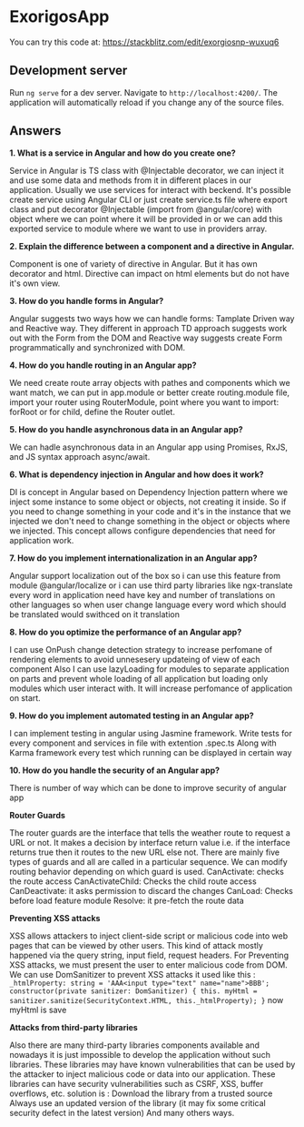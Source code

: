 # ExorigosApp

You can try this code at: https://stackblitz.com/edit/exorgiosnp-wuxuq6

## Development server

Run `ng serve` for a dev server. Navigate to `http://localhost:4200/`. The application will automatically reload if you change any of the source files.

## Answers

**1. What is a service in Angular and how do you create one?**

   Service in Angular is TS class with @Injectable decorator, we can inject it and use some data and methods from it in different places in our application. Usually we use services for interact with beckend. It's possible create service using Angular CLI or just create service.ts file where export class and put decorator @Injectable (import from @angular/core) with object where we can point where it will be provided in or we can add this exported service to module where we want to use in providers array.
   
**2. Explain the difference between a component and a directive in Angular.**

   Component is one of variety of directive in Angular. But it has own decorator and html. Directive can impact on html elements but do not have it's own view.

**3. How do you handle forms in Angular?**

   Angular suggests two ways how we can handle forms: Tamplate Driven way and Reactive way. They different in approach TD approach suggests work out with the Form from the DOM and Reactive way suggests create Form programmatically and synchronized with DOM.

**4. How do you handle routing in an Angular app?**

   We need create route array objects with pathes and components which we want match, we can put in app.module or better create routing.module file, import your router using RouterModule, point where you want to import: forRoot or for child, define the Router outlet.
   
**5. How do you handle asynchronous data in an Angular app?**

   We can hadle asynchronous data in an Angular app using Promises, RxJS, and JS syntax approach async/await.

**6. What is dependency injection in Angular and how does it work?**

   DI is concept in Angular based on Dependency Injection pattern where we inject some instance to some object or objects, not creating it inside. So if you need to change something in your code and it's in the instance that we injected we don't need to change something in the object or objects where we injected. This concept allows configure dependencies that need for application work.
   
**7. How do you implement internationalization in an Angular app?**

   Angular support localization out of the box so i can use this feature from module @angular/localize
   or i can use third party libraries like ngx-translate
   every word in application need have key and number of translations on other languages so when user change language every word which should be translated would swithced on it translation
   
**8. How do you optimize the performance of an Angular app?**

   I can use OnPush change detection strategy to increase perfomane of rendering elements to avoid unnesesery updateing of view of each component
   Also I can use lazyLoading for modules to separate application on parts and prevent whole loading of all application but loading only modules which user interact with. It will increase perfomance of application on start.
   
**9. How do you implement automated testing in an Angular app?**

   I can implement testing in angular using Jasmine framework. Write tests for every component and services in file with extention .spec.ts
   Along with Karma framework every test which running can be displayed in certain way
   
**10. How do you handle the security of an Angular app?**

   There is number of way which can be done to improve security of angular app
    
**Router Guards**

The router guards are the interface that tells the weather route to request a URL or not. It makes a decision by interface return value i.e. if the interface returns true then it routes to the new URL else not. There are mainly five types of guards and all are called in a particular sequence. We can modify routing behavior depending on which guard is used.
    CanActivate: checks the route access
    CanActivateChild: Checks the child route access
    CanDeactivate: it asks permission to discard the changes
    CanLoad: Checks before load feature module
    Resolve: it pre-fetch the route data

**Preventing XSS attacks**

XSS allows attackers to inject client-side script or malicious code into web pages that can be viewed by other users. This kind of attack mostly happened via the query string, input field, request headers. For Preventing XSS attacks, we must present the user to enter malicious code from DOM. We can use DomSanitizer to prevent XSS attacks
    it used like this :    
`
    _htmlProperty: string = 'AAA<input type="text" name="name">BBB';
    constructor(private sanitizer: DomSanitizer) {
    this. myHtml = sanitizer.sanitize(SecurityContext.HTML, this._htmlProperty);
    }
 `
    now myHtml is save

**Attacks from third-party libraries**

Also there are many third-party libraries components available and nowadays it is just impossible to develop the application without such libraries. These libraries may have known vulnerabilities that can be used by the attacker to inject malicious code or data into our application. These libraries can have security vulnerabilities such as CSRF, XSS, buffer overflows, etc.
    solution is :
    Download the library from a trusted source
    Always use an updated version of the library (it may fix some critical security defect in the latest version)
    And many others ways.

